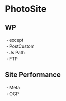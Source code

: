 # PhotoSite  

## WP  
・except              
・PostCustom  
・Js Path  
・FTP

## Site Performance
・Meta  
・OGP
